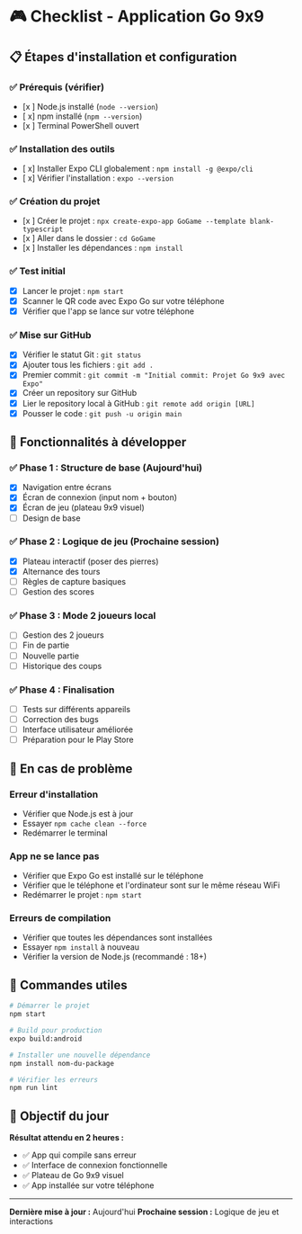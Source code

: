 # 🎮 Checklist - Application Go 9x9

## 📋 **Étapes d'installation et configuration**

### ✅ **Prérequis (vérifier)**
- [x ] Node.js installé (`node --version`)
- [ x] npm installé (`npm --version`)
- [x ] Terminal PowerShell ouvert

### ✅ **Installation des outils**
- [ x] Installer Expo CLI globalement : `npm install -g @expo/cli`
- [ x] Vérifier l'installation : `expo --version`

### ✅ **Création du projet**
- [x ] Créer le projet : `npx create-expo-app GoGame --template blank-typescript`
- [x ] Aller dans le dossier : `cd GoGame`
- [x ] Installer les dépendances : `npm install`

### ✅ **Test initial**
- [x] Lancer le projet : `npm start`
- [x] Scanner le QR code avec Expo Go sur votre téléphone
- [x] Vérifier que l'app se lance sur votre téléphone

### ✅ **Mise sur GitHub**
- [x] Vérifier le statut Git : `git status`
- [x] Ajouter tous les fichiers : `git add .`
- [x] Premier commit : `git commit -m "Initial commit: Projet Go 9x9 avec Expo"`
- [x] Créer un repository sur GitHub
- [x] Lier le repository local à GitHub : `git remote add origin [URL]`
- [x] Pousser le code : `git push -u origin main`

## 🎯 **Fonctionnalités à développer**

### ✅ **Phase 1 : Structure de base (Aujourd'hui)**
- [x] Navigation entre écrans
- [x] Écran de connexion (input nom + bouton)
- [x] Écran de jeu (plateau 9x9 visuel)
- [ ] Design de base

### ✅ **Phase 2 : Logique de jeu (Prochaine session)**
- [x] Plateau interactif (poser des pierres)
- [x] Alternance des tours
- [ ] Règles de capture basiques
- [ ] Gestion des scores

### ✅ **Phase 3 : Mode 2 joueurs local**
- [ ] Gestion des 2 joueurs
- [ ] Fin de partie
- [ ] Nouvelle partie
- [ ] Historique des coups

### ✅ **Phase 4 : Finalisation**
- [ ] Tests sur différents appareils
- [ ] Correction des bugs
- [ ] Interface utilisateur améliorée
- [ ] Préparation pour le Play Store

## 🚨 **En cas de problème**

### **Erreur d'installation**
- Vérifier que Node.js est à jour
- Essayer `npm cache clean --force`
- Redémarrer le terminal

### **App ne se lance pas**
- Vérifier que Expo Go est installé sur le téléphone
- Vérifier que le téléphone et l'ordinateur sont sur le même réseau WiFi
- Redémarrer le projet : `npm start`

### **Erreurs de compilation**
- Vérifier que toutes les dépendances sont installées
- Essayer `npm install` à nouveau
- Vérifier la version de Node.js (recommandé : 18+)

## 📱 **Commandes utiles**

```bash
# Démarrer le projet
npm start

# Build pour production
expo build:android

# Installer une nouvelle dépendance
npm install nom-du-package

# Vérifier les erreurs
npm run lint
```

## 🎯 **Objectif du jour**

**Résultat attendu en 2 heures :**
- ✅ App qui compile sans erreur
- ✅ Interface de connexion fonctionnelle
- ✅ Plateau de Go 9x9 visuel
- ✅ App installée sur votre téléphone

---

**Dernière mise à jour :** Aujourd'hui
**Prochaine session :** Logique de jeu et interactions
